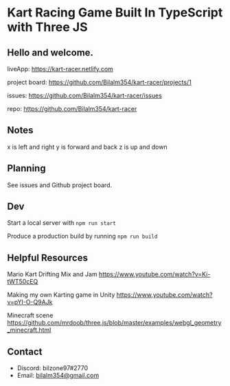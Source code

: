 # Kart Racing Game Built In TypeScript with Three JS

## Hello and welcome.

liveApp: https://kart-racer.netlify.com

project board: https://github.com/Bilalm354/kart-racer/projects/1

issues: https://github.com/Bilalm354/kart-racer/issues

repo: https://github.com/Bilalm354/kart-racer

## Notes

x is left and right
y is forward and back
z is up and down

## Planning

See issues and Github project board.

## Dev

Start a local server with
`npm run start`

Produce a production build by running
`npm run build`

## Helpful Resources

Mario Kart Drifting Mix and Jam
https://www.youtube.com/watch?v=Ki-tWT50cEQ

Making my own Karting game in Unity
https://www.youtube.com/watch?v=pYI-O-Q9AJk

Minecraft scene
https://github.com/mrdoob/three.js/blob/master/examples/webgl_geometry_minecraft.html

## Contact

-   Discord: bilzone97#2770
-   Email: bilalm354@gmail.com
